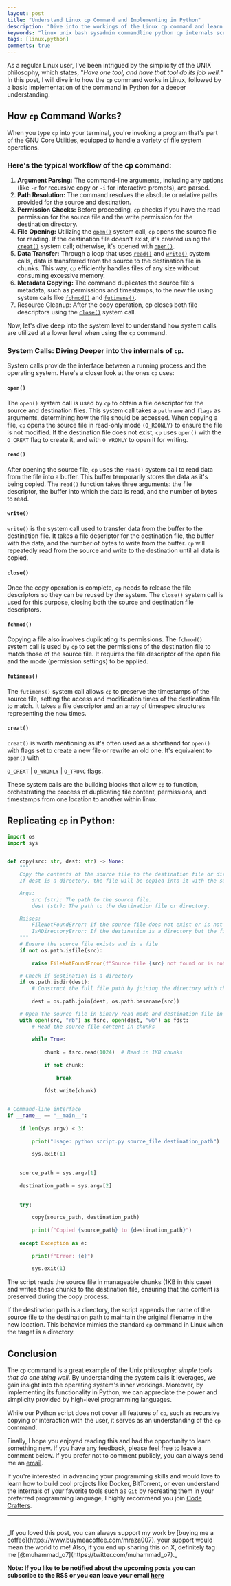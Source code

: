 ```yaml
---
layout: post
title: "Understand Linux cp Command and Implementing in Python"
description: "Dive into the workings of the Linux cp command and learn how to replicate it in Python. This post breaks down the command's process and shows you how to write a Python script for file copying. "
keywords: "linux unix bash sysadmin commandline python cp internals scripting"
tags: [linux,python]
comments: true
---
```


As a regular Linux user, I've been intrigued by the simplicity of the UNIX philosophy, which states, "_Have one tool, and have that tool do its job well._" In this post, I will dive into how the `cp` command works in Linux, followed by a basic implementation of the command in Python for a deeper understanding.


## How `cp` Command Works?

When you type `cp` into your terminal, you're invoking a program that's part of the GNU Core Utilities, equipped to handle a variety of file system operations. 

### Here's the typical workflow of the cp command:

1. **Argument Parsing:** The command-line arguments, including any options (like `-r` for recursive copy or `-i` for interactive prompts), are parsed.
2. **Path Resolution:** The command resolves the absolute or relative paths provided for the source and destination.
3. **Permission Checks:** Before proceeding, `cp` checks if you have the read permission for the source file and the write permission for the destination directory.
4. **File Opening:** Utilizing the [`open()`](https://pubs.opengroup.org/onlinepubs/007904875/functions/open.html) system call, `cp` opens the source file for reading. If the destination file doesn't exist, it's created using the [`creat()`](https://pubs.opengroup.org/onlinepubs/009695299/functions/creat.html) system call; otherwise, it's opened with [`open()`](https://pubs.opengroup.org/onlinepubs/007904875/functions/open.html).
5. **Data Transfer:** Through a loop that uses [`read()`](https://pubs.opengroup.org/onlinepubs/007904875/functions/read.html) and [`write()`](https://pubs.opengroup.org/onlinepubs/007904875/functions/write.html) system calls, data is transferred from the source to the destination file in chunks. This way, `cp` efficiently handles files of any size without consuming excessive memory.
6. **Metadata Copying:** The command duplicates the source file's metadata, such as permissions and timestamps, to the new file using system calls like [`fchmod()`](https://pubs.opengroup.org/onlinepubs/007904875/functions/fchmod.html) and [`futimens()`](https://pubs.opengroup.org/onlinepubs/9699919799/functions/futimens.html).
7. Resource Cleanup: After the copy operation, cp closes both file descriptors using the [`close()`](https://pubs.opengroup.org/onlinepubs/9699919799/functions/close.html) system call.

Now, let's dive deep into the system level to understand how system calls are utilized at a lower level when using the `cp` command.

### System Calls: Diving Deeper into the internals of `cp`.

System calls provide the interface between a running process and the operating system. Here's a closer look at the ones `cp` uses:

#### `open()`

The `open()` system call is used by `cp` to obtain a file descriptor for the source and destination files. This system call takes a `pathname` and `flags` as arguments, determining how the file should be accessed. When copying a file, `cp` opens the source file in read-only mode `(O_RDONLY)` to ensure the file is not modified. If the destination file does not exist, `cp` uses `open()` with the `O_CREAT` flag to create it, and with `O_WRONLY` to open it for writing.

#### `read()`

After opening the source file, `cp` uses the `read()` system call to read data from the file into a buffer. This buffer temporarily stores the data as it's being copied. The `read()` function takes three arguments: the file descriptor, the buffer into which the data is read, and the number of bytes to read.

#### `write()`

`write()` is the system call used to transfer data from the buffer to the destination file. It takes a file descriptor for the destination file, the buffer with the data, and the number of bytes to write from the buffer. `cp` will repeatedly read from the source and write to the destination until all data is copied.

#### `close()`

Once the copy operation is complete, `cp` needs to release the file descriptors so they can be reused by the system. The `close()` system call is used for this purpose, closing both the source and destination file descriptors.

#### `fchmod()`

Copying a file also involves duplicating its permissions. The `fchmod()` system call is used by `cp` to set the permissions of the destination file to match those of the source file. It requires the file descriptor of the open file and the mode (permission settings) to be applied.

#### `futimens()`

The `futimens()` system call allows `cp` to preserve the timestamps of the source file, setting the access and modification times of the destination file to match. It
takes a file descriptor and an array of timespec structures representing the new times.


#### `creat()`

`creat()` is worth mentioning as it's often used as a shorthand for `open()` with flags set to create a new file or rewrite an old one. It's equivalent to `open()` with 

`O_CREAT` | `O_WRONLY` | `O_TRUNC` flags.


These system calls are the building blocks that allow `cp` to function, orchestrating the process of duplicating file content, permissions, and timestamps from one location to another within linux.


## Replicating `cp` in Python:

```python
import os
import sys


def copy(src: str, dest: str) -> None:
    """
    Copy the contents of the source file to the destination file or directory.
    If dest is a directory, the file will be copied into it with the same filename.

    Args:
        src (str): The path to the source file.
        dest (str): The path to the destination file or directory.

    Raises:
        FileNotFoundError: If the source file does not exist or is not a file.
        IsADirectoryError: If the destination is a directory but the filename is not provided.
    """
    # Ensure the source file exists and is a file
    if not os.path.isfile(src):
        
        raise FileNotFoundError(f"Source file {src} not found or is not a file.")

    # Check if destination is a directory
    if os.path.isdir(dest):
        # Construct the full file path by joining the directory with the basename of the source file
        
        dest = os.path.join(dest, os.path.basename(src))

    # Open the source file in binary read mode and destination file in binary write mode
    with open(src, "rb") as fsrc, open(dest, "wb") as fdst:
        # Read the source file content in chunks
        
        while True:
        
            chunk = fsrc.read(1024)  # Read in 1KB chunks
        
            if not chunk:
        
                break
        
            fdst.write(chunk)


# Command-line interface
if __name__ == "__main__":
    
    if len(sys.argv) < 3:
    
        print("Usage: python script.py source_file destination_path")
    
        sys.exit(1)

    
    source_path = sys.argv[1]
    
    destination_path = sys.argv[2]

    
    try:
    
        copy(source_path, destination_path)
    
        print(f"Copied {source_path} to {destination_path}")
    
    except Exception as e:
    
        print(f"Error: {e}")
    
        sys.exit(1)

```

The script reads the source file in manageable chunks (1KB in this case) and writes these chunks to the destination file, ensuring that the content is preserved during the copy process.

If the destination path is a directory, the script appends the name of the source file to the destination path to maintain the original filename in the new location. This behavior mimics the standard `cp` command in Linux when the target is a directory.

## Conclusion


The `cp` command is a great example of the Unix philosophy: _simple tools that do one thing well_. By understanding the system calls it leverages, we gain insight into the operating system's inner workings. Moreover, by implementing its functionality in Python, we can appreciate the power and simplicity provided by high-level programming languages.

While our Python script does not cover all features of `cp`, such as recursive copying or interaction with the user, it serves as an understanding of the `cp` command.


Finally, I hope you enjoyed reading this and had the opportunity to learn something new. If you have any feedback, please feel free to leave a comment below. If you prefer not to comment publicly, you can always send me an [email](mailto:muhammadraza0047@gmail.com).


If you're interested in advancing your programming skills and would love to learn how to build cool projects like Docker, BitTorrent, or even understand the internals of your favorite tools such as `Git` by recreating them in your preferred programming language, I highly recommend you join [Code Crafters](https://app.codecrafters.io/join?via=mraza007).


---



<br>
_If you loved this post, you can always support my work by [buying me a coffee](https://www.buymeacoffee.com/mraza007). your support would mean the world to me! Also, if you end up sharing this on X, definitely tag me [@muhammad_o7](https://twitter.com/muhammad_o7)._


**Note: If you like to be notified about the upcoming posts you can subscribe to the RSS or you can leave your email [here](https://forms.gle/M1EK61LLCxJ3iTiD7)**